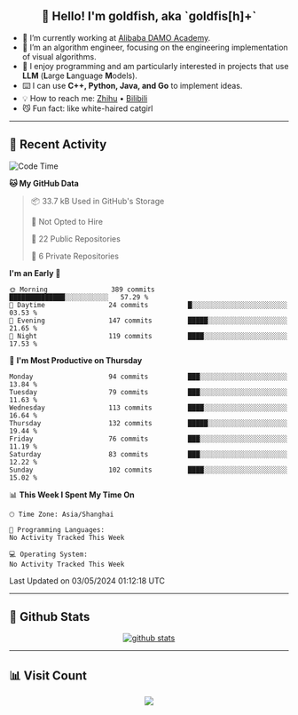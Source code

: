 
<h2 align="center">👋 Hello! I'm goldfish, aka `goldfis[h]+`</h2>

- 📍 I’m currently working at [Alibaba DAMO Academy](https://damo.alibaba.com/).  
- 🌱 I’m an algorithm engineer, focusing on the engineering implementation of visual algorithms.  
- 💬 I enjoy programming and am particularly interested in projects that use **LLM** (**L**arge **L**anguage **M**odels).   
- ⌨️ I can use **C++, Python, Java, and Go** to implement ideas.  
- 💡 How to reach me: [Zhihu](https://www.zhihu.com/people/goldfishh) • [Bilibili](https://space.bilibili.com/11349246)  
- 😼 Fun fact: like white-haired catgirl  

-------

## 🔧 Recent Activity

<!--START_SECTION:waka-->
![Code Time](http://img.shields.io/badge/Code%20Time-85%20hrs%2024%20mins-blue)

**🐱 My GitHub Data** 

> 📦 33.7 kB Used in GitHub's Storage 
 > 
> 🚫 Not Opted to Hire
 > 
> 📜 22 Public Repositories 
 > 
> 🔑 6 Private Repositories 
 > 
**I'm an Early 🐤** 

```text
🌞 Morning                389 commits         ██████████████░░░░░░░░░░░   57.29 % 
🌆 Daytime                24 commits          █░░░░░░░░░░░░░░░░░░░░░░░░   03.53 % 
🌃 Evening                147 commits         █████░░░░░░░░░░░░░░░░░░░░   21.65 % 
🌙 Night                  119 commits         ████░░░░░░░░░░░░░░░░░░░░░   17.53 % 
```
📅 **I'm Most Productive on Thursday** 

```text
Monday                   94 commits          ███░░░░░░░░░░░░░░░░░░░░░░   13.84 % 
Tuesday                  79 commits          ███░░░░░░░░░░░░░░░░░░░░░░   11.63 % 
Wednesday                113 commits         ████░░░░░░░░░░░░░░░░░░░░░   16.64 % 
Thursday                 132 commits         █████░░░░░░░░░░░░░░░░░░░░   19.44 % 
Friday                   76 commits          ███░░░░░░░░░░░░░░░░░░░░░░   11.19 % 
Saturday                 83 commits          ███░░░░░░░░░░░░░░░░░░░░░░   12.22 % 
Sunday                   102 commits         ████░░░░░░░░░░░░░░░░░░░░░   15.02 % 
```


📊 **This Week I Spent My Time On** 

```text
🕑︎ Time Zone: Asia/Shanghai

💬 Programming Languages: 
No Activity Tracked This Week

💻 Operating System: 
No Activity Tracked This Week
```


 Last Updated on 03/05/2024 01:12:18 UTC
<!--END_SECTION:waka-->

-------

## 📆 Github Stats

<p align="center">
    <a href="https://github.com/anuraghazra/github-readme-stats">
      <img src="https://github-readme-stats.vercel.app/api?username=goldfishh&show_icons=true&theme=dracula" alt="github stats" />
    </a>
</p>

-------

## 📊 Visit Count

<p align="center">
  <a href="https://count.getloli.com/"><img src="https://count.getloli.com/get/@:goldfishh?theme=rule34"></a>
</p>
